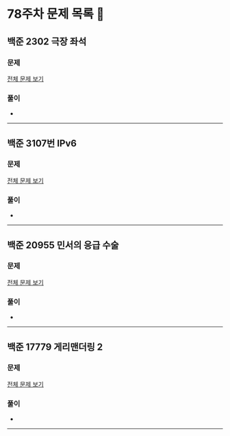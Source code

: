 # 78주차 문제 목록 📝

## 백준 2302 극장 좌석     
### 문제
[전체 문제 보기](https://www.acmicpc.net/problem/2302)    

### 풀이
- 
___

## 백준 3107번 IPv6
### 문제
[전체 문제 보기](https://www.acmicpc.net/problem/3107)

### 풀이
- 
___

## 백준 20955 민서의 응급 수술
### 문제
[전체 문제 보기](https://www.acmicpc.net/problem/20955)

### 풀이
- 
___

## 백준 17779 게리맨더링 2
### 문제
[전체 문제 보기](https://www.acmicpc.net/problem/17779)

### 풀이
- 
___
